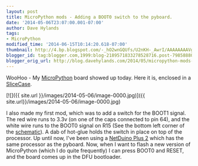 ```yaml
---
layout: post
title: MicroPython mods - Adding a BOOT0 switch to the pyboard.
date: '2014-05-06T23:07:00.001-07:00'
author: Dave Hylands
tags:
- MicroPython
modified_time: '2014-06-15T10:14:20.618-07:00'
thumbnail: http://4.bp.blogspot.com/-_hO2wnGQUfs/U2nKH-_AwrI/AAAAAAAAVg0/YfVqQz0taSU/s72-c/Boot-Switch-800.jpg
blogger_id: tag:blogger.com,1999:blog-2189571833278528716.post-7985888033366943262
blogger_orig_url: http://blog.davehylands.com/2014/05/micropython-mods-adding-boot0-switch-to.html
---
```


WooHoo - My [MicroPython](https://micropython.org/) board showed up today. Here
it is, enclosed in a [SliceCase](https://www.kickstarter.com/projects/twohornets/slicecase-lets-you-decide-the-anatomy-of-your-box).

[![]({{ site.url }}/images/2014-05-06/image-0000.jpg)]({{ site.url}}/images/2014-05-06/image-0000.jpg)

I also made my first mod, which was to add a switch for the BOOT1 signal. The
red wire runs to 3.3v (on one of the caps connected to pin 64), and the white
wire runs to the BOOT0 signal on R15 (See the bottom left corner of the
[schematic](https://github.com/micropython/pyboard/raw/master/PYBv10b.pdf)).
A dab of hot-glue holds the switch in place on top of the processor.
Up until now, I've been using a [NetDuino Plus
2](https://www.wildernesslabs.co/Netduino) which has the same processor
as the pyboard.
Now, when I want to flash a new version of MicroPython (which I do quite
frequently) I can press BOOT0 and RESET, and the board comes up in the DFU
bootloader.

